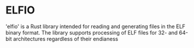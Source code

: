 # ELFIO

'elfio' is a Rust library intended for reading and generating
files in the ELF binary format. The library supports processing
of ELF files for 32- and 64-bit architectures regardless of their
endianess
